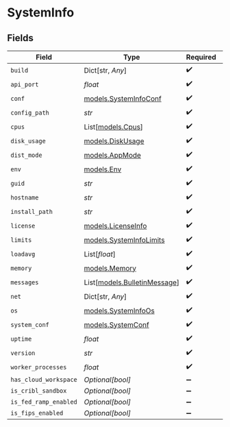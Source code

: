 # SystemInfo


## Fields

| Field                                                        | Type                                                         | Required                                                     | Description                                                  |
| ------------------------------------------------------------ | ------------------------------------------------------------ | ------------------------------------------------------------ | ------------------------------------------------------------ |
| `build`                                                      | Dict[str, *Any*]                                             | :heavy_check_mark:                                           | N/A                                                          |
| `api_port`                                                   | *float*                                                      | :heavy_check_mark:                                           | N/A                                                          |
| `conf`                                                       | [models.SystemInfoConf](../models/systeminfoconf.md)         | :heavy_check_mark:                                           | N/A                                                          |
| `config_path`                                                | *str*                                                        | :heavy_check_mark:                                           | N/A                                                          |
| `cpus`                                                       | List[[models.Cpus](../models/cpus.md)]                       | :heavy_check_mark:                                           | N/A                                                          |
| `disk_usage`                                                 | [models.DiskUsage](../models/diskusage.md)                   | :heavy_check_mark:                                           | N/A                                                          |
| `dist_mode`                                                  | [models.AppMode](../models/appmode.md)                       | :heavy_check_mark:                                           | N/A                                                          |
| `env`                                                        | [models.Env](../models/env.md)                               | :heavy_check_mark:                                           | N/A                                                          |
| `guid`                                                       | *str*                                                        | :heavy_check_mark:                                           | N/A                                                          |
| `hostname`                                                   | *str*                                                        | :heavy_check_mark:                                           | N/A                                                          |
| `install_path`                                               | *str*                                                        | :heavy_check_mark:                                           | N/A                                                          |
| `license`                                                    | [models.LicenseInfo](../models/licenseinfo.md)               | :heavy_check_mark:                                           | N/A                                                          |
| `limits`                                                     | [models.SystemInfoLimits](../models/systeminfolimits.md)     | :heavy_check_mark:                                           | N/A                                                          |
| `loadavg`                                                    | List[*float*]                                                | :heavy_check_mark:                                           | N/A                                                          |
| `memory`                                                     | [models.Memory](../models/memory.md)                         | :heavy_check_mark:                                           | N/A                                                          |
| `messages`                                                   | List[[models.BulletinMessage](../models/bulletinmessage.md)] | :heavy_check_mark:                                           | N/A                                                          |
| `net`                                                        | Dict[str, *Any*]                                             | :heavy_check_mark:                                           | N/A                                                          |
| `os`                                                         | [models.SystemInfoOs](../models/systeminfoos.md)             | :heavy_check_mark:                                           | N/A                                                          |
| `system_conf`                                                | [models.SystemConf](../models/systemconf.md)                 | :heavy_check_mark:                                           | N/A                                                          |
| `uptime`                                                     | *float*                                                      | :heavy_check_mark:                                           | N/A                                                          |
| `version`                                                    | *str*                                                        | :heavy_check_mark:                                           | N/A                                                          |
| `worker_processes`                                           | *float*                                                      | :heavy_check_mark:                                           | N/A                                                          |
| `has_cloud_workspace`                                        | *Optional[bool]*                                             | :heavy_minus_sign:                                           | N/A                                                          |
| `is_cribl_sandbox`                                           | *Optional[bool]*                                             | :heavy_minus_sign:                                           | N/A                                                          |
| `is_fed_ramp_enabled`                                        | *Optional[bool]*                                             | :heavy_minus_sign:                                           | N/A                                                          |
| `is_fips_enabled`                                            | *Optional[bool]*                                             | :heavy_minus_sign:                                           | N/A                                                          |